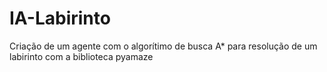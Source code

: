 # IA-Labirinto
Criação de um agente com o algorítimo de busca A* para resolução de um labirinto com a biblioteca pyamaze
